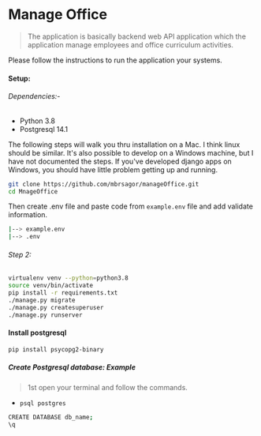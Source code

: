 # Manage Office

> The application is basically backend web API application which the application manage employees and office curriculum activities.

Please follow the instructions to run the application your systems.
#### Setup:

###### Dependencies:-
- Python 3.8
- Postgresql 14.1

The following steps will walk you thru installation on a Mac. I think linux should be similar. It's also possible to develop on a Windows machine, but I have not documented the steps. If you've developed django apps on Windows, you should have little problem getting up and running.

```bash
git clone https://github.com/mbrsagor/manageOffice.git
cd MnageOffice
```
Then create .env file and paste code from `example.env` file and add validate information.

```bash
|--> example.env
|--> .env
```

###### Step 2:
```bash
virtualenv venv --python=python3.8
source venv/bin/activate
pip install -r requirements.txt
./manage.py migrate
./manage.py createsuperuser
./manage.py runserver
```

#### Install postgresql
```bash
pip install psycopg2-binary
```

##### Create Postgresql database: Example
>1st open your terminal and follow the commands.
- ```psql postgres```
```bash
CREATE DATABASE db_name;
\q
```
